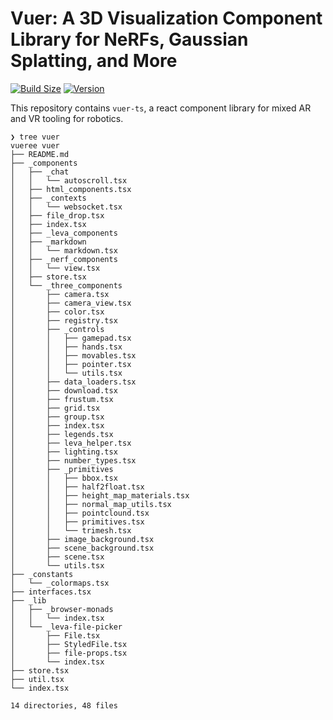 # Vuer: A 3D Visualization Component Library for NeRFs, Gaussian Splatting, and More
[![Build Size](https://img.shields.io/bundlephobia/minzip/@vuer-ai/vuer?label=bundle%20size&style=flat&colorA=000000&colorB=000000)](https://bundlephobia.com/result?p=@vuer-ai/vuer)
[![Version](https://img.shields.io/npm/v/@vuer-ai/vuer?style=flat&colorA=000000&colorB=000000)](https://www.npmjs.com/package/@vuer-ai/vuer)

This repository contains `vuer-ts`, a react component library for mixed AR and VR tooling for robotics.

```shell
❯ tree vuer
vueree vuer
├── README.md
├── _components
│   ├── _chat
│   │   └── autoscroll.tsx
│   ├── html_components.tsx
│   ├── _contexts
│   │   └── websocket.tsx
│   ├── file_drop.tsx
│   ├── index.tsx
│   ├── _leva_components
│   ├── _markdown
│   │   └── markdown.tsx
│   ├── _nerf_components
│   │   └── view.tsx
│   ├── store.tsx
│   └── _three_components
│       ├── camera.tsx
│       ├── camera_view.tsx
│       ├── color.tsx
│       ├── registry.tsx
│       ├── _controls
│       │   ├── gamepad.tsx
│       │   ├── hands.tsx
│       │   ├── movables.tsx
│       │   ├── pointer.tsx
│       │   └── utils.tsx
│       ├── data_loaders.tsx
│       ├── download.tsx
│       ├── frustum.tsx
│       ├── grid.tsx
│       ├── group.tsx
│       ├── index.tsx
│       ├── legends.tsx
│       ├── leva_helper.tsx
│       ├── lighting.tsx
│       ├── number_types.tsx
│       ├── _primitives
│       │   ├── bbox.tsx
│       │   ├── half2float.tsx
│       │   ├── height_map_materials.tsx
│       │   ├── normal_map_utils.tsx
│       │   ├── pointclound.tsx
│       │   ├── primitives.tsx
│       │   └── trimesh.tsx
│       ├── image_background.tsx
│       ├── scene_background.tsx
│       ├── scene.tsx
│       └── utils.tsx
├── _constants
│   └── _colormaps.tsx
├── interfaces.tsx
├── _lib
│   ├── _browser-monads
│   │   └── index.tsx
│   └── _leva-file-picker
│       ├── File.tsx
│       ├── StyledFile.tsx
│       ├── file-props.tsx
│       └── index.tsx
├── store.tsx
├── util.tsx
└── index.tsx

14 directories, 48 files
```